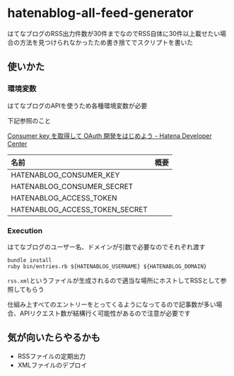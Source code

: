 # hatenablog-all-feed-generator

はてなブログのRSS出力件数が30件までなのでRSS自体に30件以上載せたい場合の方法を見つけられなかったため書き捨てでスクリプトを書いた

## 使いかた
### 環境変数

はてなブログのAPIを使うため各種環境変数が必要

下記参照のこと

[Consumer key を取得して OAuth 開発をはじめよう - Hatena Developer Center](http://developer.hatena.ne.jp/ja/documents/auth/apis/oauth/consumer)

| 名前 | 概要 |
|:-|:-|
|HATENABLOG_CONSUMER_KEY ||
|HATENABLOG_CONSUMER_SECRET| |
|HATENABLOG_ACCESS_TOKEN| |
|HATENABLOG_ACCESS_TOKEN_SECRET| |

### Execution

はてなブログのユーザー名、ドメインが引数で必要なのでそれぞれ渡す

```shell
bundle install
ruby bin/entries.rb ${HATENABLOG_USERNAME} ${HATENABLOG_DOMAIN}
```

`rss.xml`というファイルが生成されるので適当な場所にホストしてRSSとして参照してもらう

仕組み上すべてのエントリーをとってくるようになってるので記事数が多い場合、APIリクエスト数が結構行く可能性があるので注意が必要です

## 気が向いたらやるかも
- RSSファイルの定期出力
- XMLファイルのデプロイ

